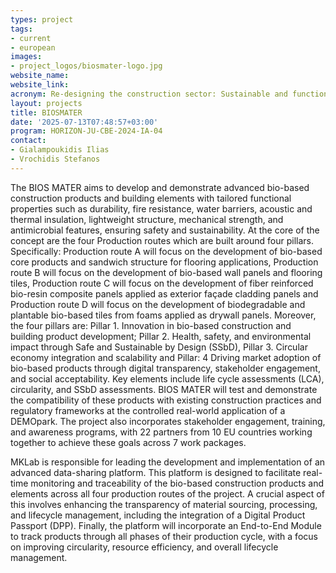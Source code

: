 ```yaml
---
types: project
tags:
- current
- european
images:
- project_logos/biosmater-logo.jpg 
website_name: 
website_link: 
acronym: Re-designing the construction sector: Sustainable and functional bio-based construction products and building elements
layout: projects
title: BIOSMATER
date: '2025-07-13T07:48:57+03:00'
program: HORIZON-JU-CBE-2024-IA-04
contact:
- Gialampoukidis Ilias
- Vrochidis Stefanos
---
```

<p>
The BIOS MATER aims to develop and demonstrate advanced bio-based construction products and building elements with tailored functional properties such as durability, fire resistance, water barriers, acoustic and thermal insulation, lightweight structure, mechanical strength, and antimicrobial features, ensuring safety and sustainability. At the core of the concept are the four Production routes which are built around four pillars. Specifically: Production route A will focus on the development of bio-based core products and sandwich structure for flooring applications, Production route B will focus on the development of bio-based wall panels and flooring tiles, Production route C will focus on the development of fiber reinforced bio-resin composite panels applied as exterior façade cladding panels and Production route D will focus on the development of biodegradable and plantable bio-based tiles from foams applied as drywall panels. Moreover, the four pillars are: Pillar 1. Innovation in bio-based construction and building product development; Pillar 2. Health, safety, and environmental impact through Safe and Sustainable by Design (SSbD), Pillar 3. Circular economy integration and scalability and Pillar: 4 Driving market adoption of bio-based products through digital transparency, stakeholder engagement, and social acceptability. Key elements include life cycle assessments (LCA), circularity, and SSbD assessments. BIOS MATER will test and demonstrate the compatibility of these products with existing construction practices and regulatory frameworks at the controlled real-world application of a DEMOpark. The project also incorporates stakeholder engagement, training, and awareness programs, with 22 partners from 10 EU countries working together to achieve these goals across 7 work packages.
</p>
<p>
MKLab is responsible for leading the development and implementation of an advanced data-sharing platform. This platform is designed to facilitate real-time monitoring and traceability of the bio-based construction products and elements across all four production routes of the project. A crucial aspect of this involves enhancing the transparency of material sourcing, processing, and lifecycle management, including the integration of a Digital Product Passport (DPP). Finally, the platform will incorporate an End-to-End Module to track products through all phases of their production cycle, with a focus on improving circularity, resource efficiency, and overall lifecycle management.
</p>